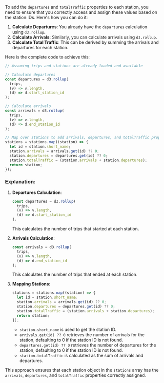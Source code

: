To add the `departures` and `totalTraffic` properties to each station, you need to ensure that you correctly access and assign these values based on the station IDs. Here's how you can do it:

1. **Calculate Departures**: You already have the `departures` calculation using `d3.rollup`.
2. **Calculate Arrivals**: Similarly, you can calculate arrivals using `d3.rollup`.
3. **Calculate Total Traffic**: This can be derived by summing the arrivals and departures for each station.

Here is the complete code to achieve this:

```javascript
// Assuming trips and stations are already loaded and available

// Calculate departures
const departures = d3.rollup(
  trips,
  (v) => v.length,
  (d) => d.start_station_id
);

// Calculate arrivals
const arrivals = d3.rollup(
  trips,
  (v) => v.length,
  (d) => d.end_station_id
);

// Map over stations to add arrivals, departures, and totalTraffic properties
stations = stations.map((station) => {
  let id = station.short_name;
  station.arrivals = arrivals.get(id) ?? 0;
  station.departures = departures.get(id) ?? 0;
  station.totalTraffic = (station.arrivals + station.departures);
  return station;
});
```

### Explanation:

1. **Departures Calculation**:
   ```javascript
   const departures = d3.rollup(
     trips,
     (v) => v.length,
     (d) => d.start_station_id
   );
   ```
   This calculates the number of trips that started at each station.

2. **Arrivals Calculation**:
   ```javascript
   const arrivals = d3.rollup(
     trips,
     (v) => v.length,
     (d) => d.end_station_id
   );
   ```
   This calculates the number of trips that ended at each station.

3. **Mapping Stations**:
   ```javascript
   stations = stations.map((station) => {
     let id = station.short_name;
     station.arrivals = arrivals.get(id) ?? 0;
     station.departures = departures.get(id) ?? 0;
     station.totalTraffic = (station.arrivals + station.departures);
     return station;
   });
   ```
   - `station.short_name` is used to get the station ID.
   - `arrivals.get(id) ?? 0` retrieves the number of arrivals for the station, defaulting to 0 if the station ID is not found.
   - `departures.get(id) ?? 0` retrieves the number of departures for the station, defaulting to 0 if the station ID is not found.
   - `station.totalTraffic` is calculated as the sum of arrivals and departures.

This approach ensures that each station object in the `stations` array has the `arrivals`, `departures`, and `totalTraffic` properties correctly assigned.